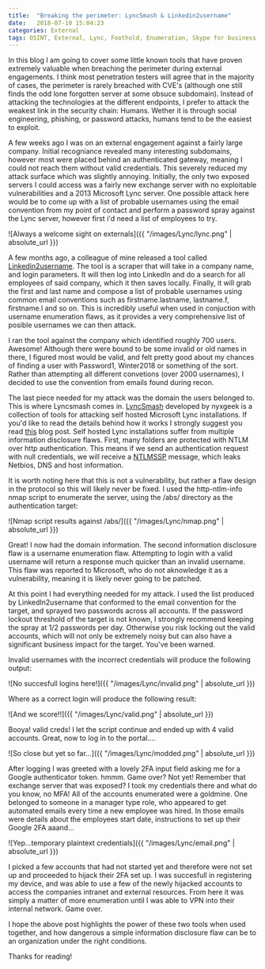 ```yaml
---
title:  "Breaking the perimeter: LyncSmash & Linkedin2username"
date:   2018-07-10 15:04:23
categories: External
tags: OSINT, External, Lync, Foothold, Enumeration, Skype for business
---
```


In this blog I am going to cover some little known tools that have proven extremely valuable when breaching the perimeter during external engagements. I think most penetration testers will agree that in the 
majority of cases, the perimeter is rarely breached with CVE's (although one still finds the odd lone forgotten server at some obsuce subdomain). Instead of attacking the technologies at the different
endpoints, I prefer to attack the weakest link in the security chain: Humans. Wether it is through social engineering, phishing, or password attacks, humans tend to be the easiest to exploit. 

A few weeks ago I was on an external engagement against a fairly large company. Initial recogniance revealed many interesting subdomains, however most were placed behind an authenticated gateway, meaning I could
not reach them without valid credentials. This severely reduced my attack surface which was slightly annoying. Initially, the only two exposed servers I could access was a fairly new exchange server with no exploitable
vulnerabilities and a 2013 Microsoft Lync server. One possible attack here would be to come up with a list of probable usernames using the email convention from my point of contact and perform a password spray 
against the Lync server, however first i'd need a list of employees to try.

![Always a welcome sight on externals]({{ "/images/Lync/lync.png" | absolute_url }})

A few months ago, a colleague of mine released a tool called [Linkedin2username](https://gitlab.com/initstring/linkedin2username/). The tool is a scraper that will take in a company name, and login 
parameters. It will then log into LinkedIn and do a search for all employees of said company, which it then saves locally. Finally, it will grab the first and last name and compose a  list of probable usernames 
using common email conventions such as firstname.lastname, lastname.f, firstname.l and so on. This is incredibly useful when used in conjuction with username enumeration flaws, as it provides a very 
comprehensive list of posible usernames we can then attack.

I ran the tool against the company which identified roughly 700 users. Awesome! Although there were bound to be some invalid or old names in there, I figured most would be valid, and felt pretty good
about my chances of finding a user with Password1, Winter2018 or something of the sort. Rather than attempting all different convetions (over 2000 usernames), I decided to use the convention from emails found
during recon. 

The last piece needed for my attack was the domain the users belonged to. This is where Lyncsmash comes in. [LyncSmash](https://github.com/nyxgeek/lyncsmash) developed by nyxgeek is a collection of tools for attacking self hosted
Microsoft Lync installations. If you'd like to read the details behind how it works I strongly suggest you read [this](https://www.trustedsec.com/2017/08/attacking-self-hosted-skype-businessmicrosoft-lync-installations/) blog post.
Self hosted Lync installations suffer from multiple information disclosure flaws. First, many folders are protected with NTLM over http authentication. This means if we send an authentication request with null 
credentials, we will receive a [NTLMSSP](https://blog.gdssecurity.com/labs/2014/2/12/http-ntlm-information-disclosure.html) message, which leaks Netbios, DNS and host information. 

It is worth noting here that this is not a vulnerability, but rather a flaw design in the protocol so this will likely never be fixed. I used the http-ntlm-info nmap script to enumerate the server, 
using the /abs/ directory as the authentication target:

![Nmap script results against /abs/]({{ "/images/Lync/nmap.png" | absolute_url }})

Great! I now had the domain information. The second information disclosure flaw is a username enumeration flaw. Attempting to login with a valid username will return a response much quicker than an invalid 
username. This flaw was reported to Microsoft, who do not aknowledge it as a vulnerability, meaning it is likely never going to be patched.

At this point I had everything needed for my attack. I used the list produced by LinkedIn2username that conformed to the email convention for the target, and sprayed two passwords across all accounts. 
If the password lockout threshold of the target is not known, I strongly recommend keeping the spray at 1/2 passwords per day. Otherwise you risk locking out the valid accounts, which will not only be extremely
noisy but can also have a significant business impact for the target. You've been warned.

Invalid usernames with the incorrect credentials will produce the following output:

![No succesfull logins here!]({{ "/images/Lync/invalid.png" | absolute_url }})

Where as a correct login will produce the following result:

![And we score!!]({{ "/images/Lync/valid.png" | absolute_url }})

Booya! valid creds! I let the script continue and ended up with 4 valid accounts. Great, now to log in to the portal....

![So close but yet so far...]({{ "/images/Lync/modded.png" | absolute_url }})

After logging I was greeted with a lovely 2FA input field asking me for a Google authenticator token. hmmm. Game over? Not yet! Remember that exchange server that was exposed?
I took my credentials there and what do you know, no MFA! All of the accounts enumerated were a goldmine. One belonged to someone in a manager type role, who appeared to get automated emails every time
a new employee was hired. In those emails were details about the employees start date, instructions to set up their Google 2FA aaand...

![Yep...temporary plaintext credentials]({{ "/images/Lync/email.png" | absolute_url }})

I picked a few accounts that had not started yet and therefore were not set up and proceeded to hijack their 2FA set up. I was succesfull in registering my device, and was able to use a few of the newly 
hijacked accounts to access the companies intranet and external resources. From here it was simply a matter of more enumeration until I was able to VPN into their internal network. Game over.


I hope the above post highlights the power of these two tools when used together, and how dangerous a simple information disclosure flaw can be to an organization under the right conditions.

Thanks for reading! 

   




